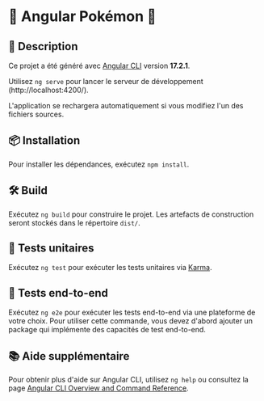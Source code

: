 # 🦝 Angular Pokémon 🐼

## 📝 Description
Ce projet a été généré avec [Angular CLI](https://github.com/angular/angular-cli) version **17.2.1**.

Utilisez `ng serve` pour lancer le serveur de développement (http://localhost:4200/).

L'application se rechargera automatiquement si vous modifiez l'un des fichiers sources.

## 📦 Installation
Pour installer les dépendances, exécutez `npm install`.

## 🛠️ Build
Exécutez `ng build` pour construire le projet. Les artefacts de construction seront stockés dans le répertoire `dist/`.

## 🧪 Tests unitaires
Exécutez `ng test` pour exécuter les tests unitaires via [Karma](https://karma-runner.github.io).

## 🧪 Tests end-to-end
Exécutez `ng e2e` pour exécuter les tests end-to-end via une plateforme de votre choix. Pour utiliser cette commande, vous devez d'abord ajouter un package qui implémente des capacités de test end-to-end.

## 📚 Aide supplémentaire
Pour obtenir plus d'aide sur Angular CLI, utilisez `ng help` ou consultez la page [Angular CLI Overview and Command Reference](https://angular.io/cli).